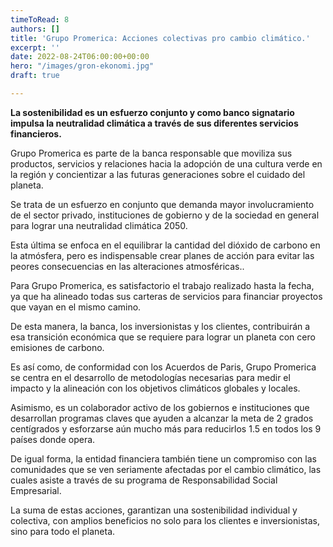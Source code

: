 ```yaml
---
timeToRead: 8
authors: []
title: 'Grupo Promerica: Acciones colectivas pro cambio climático.'
excerpt: ''
date: 2022-08-24T06:00:00+00:00
hero: "/images/gron-ekonomi.jpg"
draft: true

---
```

**La sostenibilidad es un esfuerzo conjunto y como banco signatario impulsa la neutralidad climática a través de sus diferentes servicios financieros.**

Grupo Promerica es parte de la banca responsable que moviliza sus productos, servicios y relaciones hacia la adopción de una cultura verde en la región y concientizar a las futuras generaciones sobre el cuidado del planeta.

Se trata de un esfuerzo en conjunto que demanda mayor involucramiento de el sector privado, instituciones de gobierno y de la sociedad en general para lograr una neutralidad climática 2050.

Esta última se enfoca en el equilibrar la cantidad del dióxido de carbono en la atmósfera, pero es indispensable crear planes de acción para evitar las peores consecuencias en las alteraciones atmosféricas..

Para Grupo Promerica, es satisfactorio el trabajo realizado hasta la fecha, ya que ha alineado todas sus carteras de servicios para financiar proyectos que vayan en el mismo camino.

De esta manera, la banca, los inversionistas y los clientes, contribuirán a esa transición económica que se requiere para lograr un planeta con cero emisiones de carbono.

Es así como, de conformidad con los Acuerdos de Paris, Grupo Promerica se centra en el desarrollo de metodologías necesarias para medir el impacto y la alineación con los objetivos climáticos globales y locales.

Asimismo, es un colaborador activo de los gobiernos e instituciones que desarrollan programas claves que ayuden a alcanzar la meta de 2 grados centígrados y esforzarse aún mucho más para reducirlos 1.5 en todos los 9 países donde opera.

De igual forma, la entidad financiera también tiene un compromiso con las comunidades que se ven seriamente afectadas por el cambio climático, las cuales asiste a través de su programa de Responsabilidad Social Empresarial.

La suma de estas acciones, garantizan una sostenibilidad individual y colectiva, con amplios beneficios no solo para los clientes e inversionistas, sino para todo el planeta.
